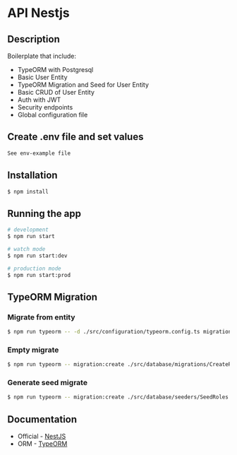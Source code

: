 # API Nestjs

## Description

Boilerplate that include:
* TypeORM with Postgresql
* Basic User Entity
* TypeORM Migration and Seed for User Entity
* Basic CRUD of User Entity
* Auth with JWT
* Security endpoints
* Global configuration file

## Create .env file and set values

```bash
See env-example file
```

## Installation

```bash
$ npm install
```

## Running the app

```bash
# development
$ npm run start

# watch mode
$ npm run start:dev

# production mode
$ npm run start:prod
```

## TypeORM Migration

### Migrate from entity
```bash
$ npm run typeorm -- -d ./src/configuration/typeorm.config.ts migration:generate ./src/database/migrations/CreateRoles
```

### Empty migrate
```bash
$ npm run typeorm -- migration:create ./src/database/migrations/CreateRoles
```

### Generate seed migrate
```bash
$ npm run typeorm -- migration:create ./src/database/seeders/SeedRoles
```

## Documentation

- Official - [NestJS](https://docs.nestjs.com/)
- ORM - [TypeORM](https://typeorm.io/)
